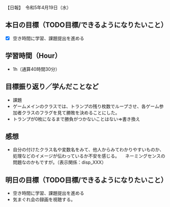 【日報】　令和5年4月19日（水）
## 本日の目標（TODO目標/できるようになりたいこと）
- [x] 空き時間に学習、課題提出を進める

## 学習時間（Hour）
- 1h（通算40時間30分）

## 目標振り返り／学んだことなど
- 課題
 - ゲームメインのクラスでは、トランプの残り枚数でループさせ、各ゲーム参加者クラスのフラグを見て勝敗を決めることにした。
 - トランプが0枚になるまで勝負がつかないことはない⇒書き換え

## 感想
- 自分の付けたクラス名や変数名をみて、他人からみてわかりやすいものか、処理などのイメージが伝わっているか不安を感じる。
　ネーミングセンスの問題なのかもですが。（表示関係：disp_XXX）
 
## 明日の目標（TODO目標/できるようになりたいこと）
- 空き時間に学習、課題提出を進める
- 気まぐれ会の録画を視聴する。
